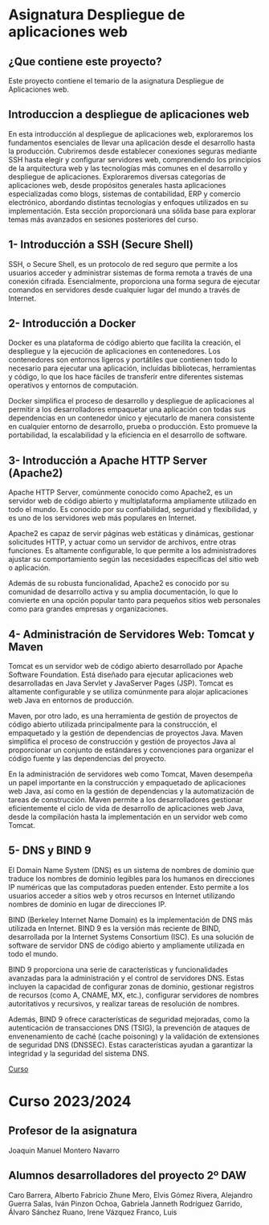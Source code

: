 # Asignatura Despliegue de aplicaciones web
## ¿Que contiene este proyecto?

Este proyecto contiene el temario de la asignatura Despliegue de Aplicaciones web.

## Introduccion a despliegue de aplicaciones web

En esta introducción al despliegue de aplicaciones web, exploraremos los fundamentos esenciales de llevar una aplicación desde el desarrollo hasta la producción. Cubriremos desde establecer conexiones seguras mediante SSH hasta elegir y configurar servidores web, comprendiendo los principios de la arquitectura web y las tecnologías más comunes en el desarrollo y despliegue de aplicaciones. Exploraremos diversas categorías de aplicaciones web, desde propósitos generales hasta aplicaciones especializadas como blogs, sistemas de contabilidad, ERP y comercio electrónico, abordando distintas tecnologías y enfoques utilizados en su implementación. Esta sección proporcionará una sólida base para explorar temas más avanzados en sesiones posteriores del curso.

## 1- Introducción a SSH (Secure Shell)

SSH, o Secure Shell, es un protocolo de red seguro que permite a los usuarios acceder y administrar sistemas de forma remota a través de una conexión cifrada. Esencialmente, proporciona una forma segura de ejecutar comandos en servidores desde cualquier lugar del mundo a través de Internet.

## 2- Introducción a Docker

Docker es una plataforma de código abierto que facilita la creación, el despliegue y la ejecución de aplicaciones en contenedores. Los contenedores son entornos ligeros y portátiles que contienen todo lo necesario para ejecutar una aplicación, incluidas bibliotecas, herramientas y código, lo que los hace fáciles de transferir entre diferentes sistemas operativos y entornos de computación.

Docker simplifica el proceso de desarrollo y despliegue de aplicaciones al permitir a los desarrolladores empaquetar una aplicación con todas sus dependencias en un contenedor único y ejecutarlo de manera consistente en cualquier entorno de desarrollo, prueba o producción. Esto promueve la portabilidad, la escalabilidad y la eficiencia en el desarrollo de software.

## 3- Introducción a Apache HTTP Server (Apache2)

Apache HTTP Server, comúnmente conocido como Apache2, es un servidor web de código abierto y multiplataforma ampliamente utilizado en todo el mundo. Es conocido por su confiabilidad, seguridad y flexibilidad, y es uno de los servidores web más populares en Internet.

Apache2 es capaz de servir páginas web estáticas y dinámicas, gestionar solicitudes HTTP, y actuar como un servidor de archivos, entre otras funciones. Es altamente configurable, lo que permite a los administradores ajustar su comportamiento según las necesidades específicas del sitio web o aplicación.

Además de su robusta funcionalidad, Apache2 es conocido por su comunidad de desarrollo activa y su amplia documentación, lo que lo convierte en una opción popular tanto para pequeños sitios web personales como para grandes empresas y organizaciones.

## 4- Administración de Servidores Web: Tomcat y Maven

Tomcat es un servidor web de código abierto desarrollado por Apache Software Foundation. Está diseñado para ejecutar aplicaciones web desarrolladas en Java Servlet y JavaServer Pages (JSP). Tomcat es altamente configurable y se utiliza comúnmente para alojar aplicaciones web Java en entornos de producción.

Maven, por otro lado, es una herramienta de gestión de proyectos de código abierto utilizada principalmente para la construcción, el empaquetado y la gestión de dependencias de proyectos Java. Maven simplifica el proceso de construcción y gestión de proyectos Java al proporcionar un conjunto de estándares y convenciones para organizar el código fuente y las dependencias del proyecto.

En la administración de servidores web como Tomcat, Maven desempeña un papel importante en la construcción y empaquetado de aplicaciones web Java, así como en la gestión de dependencias y la automatización de tareas de construcción. Maven permite a los desarrolladores gestionar eficientemente el ciclo de vida de desarrollo de aplicaciones web Java, desde la compilación hasta la implementación en un servidor web como Tomcat.

## 5- DNS y BIND 9

El Domain Name System (DNS) es un sistema de nombres de dominio que traduce los nombres de dominio legibles para los humanos en direcciones IP numéricas que las computadoras pueden entender. Esto permite a los usuarios acceder a sitios web y otros recursos en Internet utilizando nombres de dominio en lugar de direcciones IP.

BIND (Berkeley Internet Name Domain) es la implementación de DNS más utilizada en Internet. BIND 9 es la versión más reciente de BIND, desarrollada por la Internet Systems Consortium (ISC). Es una solución de software de servidor DNS de código abierto y ampliamente utilizada en todo el mundo.

BIND 9 proporciona una serie de características y funcionalidades avanzadas para la administración y el control de servidores DNS. Estas incluyen la capacidad de configurar zonas de dominio, gestionar registros de recursos (como A, CNAME, MX, etc.), configurar servidores de nombres autoritativos y recursivos, y realizar tareas de resolución de nombres.

Además, BIND 9 ofrece características de seguridad mejoradas, como la autenticación de transacciones DNS (TSIG), la prevención de ataques de envenenamiento de caché (cache poisoning) y la validación de extensiones de seguridad DNS (DNSSEC). Estas características ayudan a garantizar la integridad y la seguridad del sistema DNS.

[Curso](https://iespsur.github.io/daweb/)

# Curso 2023/2024

## Profesor de la asignatura

Joaquin Manuel Montero Navarro

## Alumnos desarrolladores del proyecto 2º DAW

Caro Barrera, Alberto
Fabricio Zhune Mero, Elvis
Gómez Rivera, Alejandro
Guerra Salas, Iván
Pinzon Ochoa, Gabriela Janneth
Rodríguez Garrido, Álvaro
Sánchez Ruano, Irene
Vázquez Franco, Luis